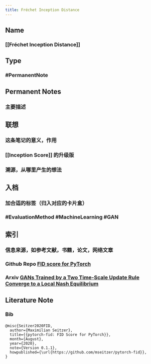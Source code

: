 ```yaml
---
title: Fréchet Inception Distance
---
```


## Name
### [[Fréchet Inception Distance]]
## Type
### #PermanentNote
## Permanent Notes
### 主要描述
## 联想
### 这条笔记的意义，作用
### [[Inception Score]] 的升级版
### 溯源，从哪里产生的想法
## 入档
### 加合适的标签（归入对应的卡片盒）
### #EvaluationMethod #MachineLearning #GAN
## 索引
### 信息来源，如参考文献，书籍，论文，网络文章
### Github Repo [FID score for PyTorch](https://github.com/mseitzer/pytorch-fid)
### Arxiv [GANs Trained by a Two Time-Scale Update Rule Converge to a Local Nash Equilibrium](https://arxiv.org/abs/1706.08500)
## Literature Note
### Bib
####
```Bib
@misc{Seitzer2020FID,
  author={Maximilian Seitzer},
  title={{pytorch-fid: FID Score for PyTorch}},
  month={August},
  year={2020},
  note={Version 0.1.1},
  howpublished={\url{https://github.com/mseitzer/pytorch-fid}},
}
```
###
